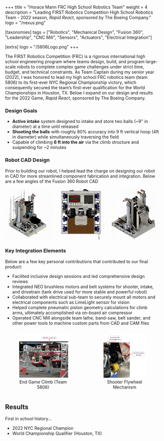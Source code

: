 +++
title = "Horace Mann FRC High School Robotics Team"
weight = 4
description = "Leading FIRST Robotics Competition High School Robotics Team - 2022 season, *Rapid React*, sponsored by The Boeing Company."
logo = "/nexus.png"

[taxonomies]
tags = ["Robotics", "Mechanical Design", "Fusion 360", "Leadership", "CNC Mill", "Sensors", "Actuators", "Electrical Integration"]

[extra]
logo = "/5806Logo.png"
+++

The FIRST Robotics Competition (FRC) is a rigorous international high school engineering program where teams design, build, and program large-scale robots to complete complex game challenges under strict time, budget, and technical constraints. As Team Captain during my senior year (2022), I was honored to lead my high school FRC robotics team (team 5806) to its first-ever NYC Regional Championship victory, which consequently secured the team’s first-ever qualification for the World Championships in Houston, TX. Below I expand on our design and results for the 2022 Game, *Rapid React*, sponsored by The Boeing Company.

### Design Goals
- **Active intake** system designed to intake and store two balls (~9" in diameter) at a time until released
- **Shooting the balls** with roughly 80% accuracy into 9 ft vertical hoop (4ft in diameter) while simultaneously traversing the field
- Capable of climbing **6 ft into the air** via the climb structure and suspending for ~2 minutes

### Robot CAD Design
Prior to building our robot, I helped lead the charge on designing our robot in CAD for more streamlined component fabrication and integration. Below are a few angles of the Fusion 360 Robot CAD

<div style="display: flex; justify-content: center; gap: 20px;">

  <a href="/FRC1.png" target="_blank">
    <img src="/FRC1.png" alt="FRC Robot 1" style="height: auto; width: auto; max-height: 300px;">
  </a>

  <a href="/FRC2.png" target="_blank">
    <img src="/FRC2.png" alt="FRC Robot 2" style="height: auto; width: auto; max-height: 300px;">
  </a>

  <a href="/FRC3.png" target="_blank">
    <img src="/FRC3.png" alt="FRC Robot 3" style="height: auto; width: auto; max-height: 300px;">
  </a>

</div>

### Key Integration Elements
Below are a few key personal contributions that contributed to our final product:
- Facilited inclusive design sessions and led comprehensive design reviews
- Integrated NEO brushless motors and belt systems for shooter, intake, and drivetrain (tank drive used for more stable and powerful robot)
- Collaborated with electrical sub-team to securely mount all motors and electrical components such as LimeLight sensor for vision
- Helped complete pneumatic piston geometry calculations for climb arms, ultimately accomplished via on-board air compressor 
- Operated CNC Mill alongside team lathe, band-saw, belt sander, and other power tools to machine custom parts from CAD and CAM files

<div style="display: flex; justify-content: center; gap: 30px;">

  <figure style="text-align: center;">
    <a href="/FRCClimb.png" target="_blank">
      <img src="/FRCClimb.png" alt="End Game Climb" style="height: auto; width: auto; max-height: 300px;">
    </a>
    <figcaption>End Game Climb (Team 5806)</figcaption>
  </figure>

  <figure style="text-align: center;">
    <a href="/FRCFlyWheel.png" target="_blank">
      <img src="/FRCFlyWheel.png" alt="Shooter Flywheel" style="height: auto; width: auto; max-height: 300px;">
    </a>
    <figcaption>Shooter Flywheel Mechanism</figcaption>
  </figure>

</div>

## Results
First in school history...
- 2022 NYC Regional Champion
- World Championship Qualifier (Houston, TX)






